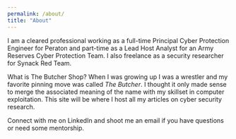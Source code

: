```yaml
---
permalink: /about/
title: "About"
---
```


I am a cleared professional working as a full-time Principal Cyber Protection Engineer for Peraton and part-time as a Lead Host Analyst for an Army Reserves Cyber Protection Team. I also freelance as a security researcher for Synack Red Team.

What is The Butcher Shop? When I was growing up I was a wrestler and my favorite pinning move was called *The Butcher*. I thought it only made sense to merge the associated meaning of the name with my skillset in computer exploitation. This site will be where I host all my articles on cyber security research.

Connect with me on LinkedIn and shoot me an email if you have questions or need some mentorship.
